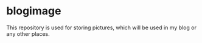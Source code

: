# blogimage

This repository is used for storing pictures, which will be used in my blog or any other places.

